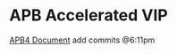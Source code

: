 # APB Accelerated VIP
[APB4 Document](https://developer.arm.com/documentation/ihi0024/c/)
add commits @6:11pm
